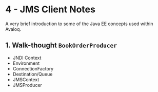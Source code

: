 # 4 - JMS Client Notes

A very brief introduction to some of the Java EE concepts used within Avaloq.



## 1. Walk-thought `BookOrderProducer`
- JNDI Context
- Environment
- ConnectionFactory
- Destination/Queue
- JMSContext
- JMSProducer
